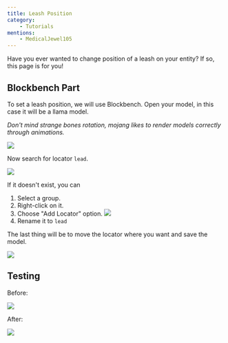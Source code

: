 ```yaml
---
title: Leash Position
category:
    - Tutorials
mentions:
	- MedicalJewel105
---
```


Have you ever wanted to change position of a leash on your entity?
If so, this page is for you!

## Blockbench Part

To set a leash position, we will use Blockbench.
Open your model, in this case it will be a llama model.

*Don't mind strange bones rotation, mojang likes to render models correctly through animations.*

![](/assets/images/visuals/leash-position/model-1.png)

Now search for locator `lead`.

![](/assets/images/visuals/leash-position/model-2.png)

If it doesn't exist, you can

<Spoiler title="create it">

1. Select a group.
2. Right-click on it.
3. Choose "Add Locator" option.
![](/assets/images/visuals/leash-position/locator-1.png)
4. Rename it to `lead`

</Spoiler>

The last thing will be to move the locator where you want and save the model.

![](/assets/images/visuals/leash-position/model-3.png)

## Testing

Before:

![](/assets/images/visuals/leash-position/result-0.png)

After:

![](/assets/images/visuals/leash-position/result-1.png)
